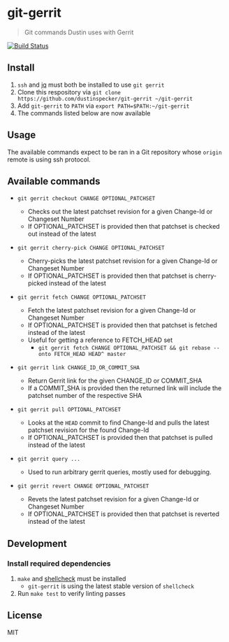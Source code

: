 # git-gerrit
> Git commands Dustin uses with Gerrit

[![Build Status](https://travis-ci.org/dustinspecker/git-gerrit.svg?branch=master)](https://travis-ci.org/dustinspecker/git-gerrit)

## Install

1. `ssh` and [jq](https://stedolan.github.io/jq/) must both be installed to use `git gerrit`
1. Clone this respository via `git clone https://github.com/dustinspecker/git-gerrit ~/git-gerrit`
1. Add `git-gerrit` to `PATH` via `export PATH=$PATH:~/git-gerrit`
1. The commands listed below are now available

## Usage

The available commands expect to be ran in a Git repository whose `origin` remote is using ssh protocol.

## Available commands

- `git gerrit checkout CHANGE OPTIONAL_PATCHSET`
  - Checks out the latest patchset revision for a given Change-Id or Changeset Number
  - If OPTIONAL_PATCHSET is provided then that patchset is checked out instead of the latest

- `git gerrit cherry-pick CHANGE OPTIONAL_PATCHSET`
  - Cherry-picks the latest patchset revision for a given Change-Id or Changeset Number
  - If OPTIONAL_PATCHSET is provided then that patchset is cherry-picked instead of the latest

- `git gerrit fetch CHANGE OPTIONAL_PATCHSET`
  - Fetch the latest patchset revision for a given Change-Id or Changeset Number
  - If OPTIONAL_PATCHSET is provided then that patchset is fetched instead of the latest
  - Useful for getting a reference to FETCH_HEAD set
    - `git gerrit fetch CHANGE OPTIONAL_PATCHSET && git rebase --onto FETCH_HEAD HEAD^ master`

- `git gerrit link CHANGE_ID_OR_COMMIT_SHA`
  - Return Gerrit link for the given CHANGE_ID or COMMIT_SHA
  - If a COMMIT_SHA is provided then the returned link will include the patchset number of the respective SHA

- `git gerrit pull OPTIONAL_PATCHSET`
  - Looks at the `HEAD` commit to find Change-Id and pulls the latest patchset revision for the found Change-Id
  - If OPTIONAL_PATCHSET is provided then that patchset is pulled instead of the latest

- `git gerrit query ...`
  - Used to run arbitrary gerrit queries, mostly used for debugging.

- `git gerrit revert CHANGE OPTIONAL_PATCHSET`
  - Revets the latest patchset revision for a given Change-Id or Changeset Number
  - If OPTIONAL_PATCHSET is provided then that patchset is reverted instead of the latest

## Development

### Install required dependencies

1. `make` and [shellcheck](https://github.com/koalaman/shellcheck#user-content-installing) must be installed
   - `git-gerrit` is using the latest stable version of `shellcheck`
2. Run `make test` to verify linting passes

## License

MIT
